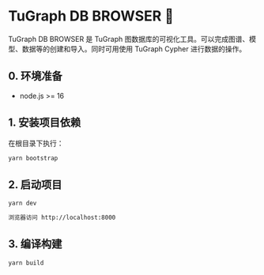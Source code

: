 # TuGraph DB BROWSER 🔗
TuGraph DB BROWSER 是 TuGraph 图数据库的可视化工具。可以完成图谱、模型、数据等的创建和导入。同时可用使用 TuGraph Cypher 进行数据的操作。

## 0. 环境准备

- node.js >= 16

## 1. 安装项目依赖

在根目录下执行：

```bash
yarn bootstrap
```

## 2. 启动项目

```bash
yarn dev
```

```bash
浏览器访问 http://localhost:8000
```

## 3. 编译构建
```bash
yarn build
```
